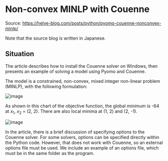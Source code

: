 # Non-convex MINLP with Couenne

Source: https://helve-blog.com/posts/python/pyomo-couenne-nonconvex-minlp/

Note that the source blog is written in Japanese.

## Situation

The article describes how to install the Couenne solver on Windows, then presents an example of solving a model using Pyomo and Couenne.

The model is a constrained, non-convex, mixed integer non-linear problem (MINLP), with the following formulation:

![image](https://user-images.githubusercontent.com/106039124/194242186-fcf9c067-137e-4349-b622-f0bb11687ee7.png)

As shown in this chart of the objective function, the global minimum is -64 at $x_1$, $x_2$ = (2, 2). There are also local minima at (1, 2) and (2, -1).

![image](https://user-images.githubusercontent.com/106039124/194242334-cfb92565-9b6b-494e-8966-6cc97117d709.png)

In the article, there is a brief discussion of specifying options to the Couenne solver. For some solvers, options can be specified directly within the Python code. However, that does not work with Couenne, so an external options file must be used. We include an example of an options file, which must be in the same folder as the program.
